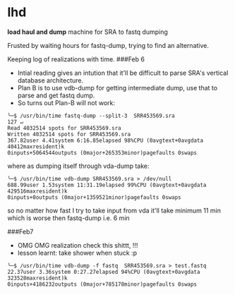 # lhd
**load haul and dump** machine for SRA to fastq dumping

Frusted by waiting hours for fastq-dump, trying to find an alternative.

Keeping log of realizations with time.
###Feb 6
* Intial reading gives an intution that it'll be difficult to parse SRA's vertical database architecture.
* Plan B is to use vdb-dump for getting intermediate dump, use that to parse and get fastq dump.
* So turns out Plan-B will not work:
```
╰─$ /usr/bin/time fastq-dump --split-3  SRR453569.sra                                              127 ↵
Read 4032514 spots for SRR453569.sra
Written 4032514 spots for SRR453569.sra
367.82user 4.41system 6:16.85elapsed 98%CPU (0avgtext+0avgdata 40412maxresident)k
0inputs+5064544outputs (0major+265353minor)pagefaults 0swaps
```
where as dumping itself through vda-dump take:
```
╰─$ /usr/bin/time vdb-dump SRR453569.sra > /dev/null                                                     
688.99user 1.53system 11:31.19elapsed 99%CPU (0avgtext+0avgdata 429516maxresident)k
0inputs+0outputs (0major+1359521minor)pagefaults 0swaps
```
so no matter how fast I try to take input from vda it'll take minimum 11 min which is worse then fastq-dump i.e. 6 min

###Feb7
* OMG OMG realization check this shittt,  !!!
* lesson learnt: take shower when stuck :p
```
╰─$ /usr/bin/time vdb-dump -f fastq  SRR453569.sra > test.fastq
22.37user 3.36system 0:27.27elapsed 94%CPU (0avgtext+0avgdata 323528maxresident)k
0inputs+4186232outputs (0major+785178minor)pagefaults 0swaps
```
